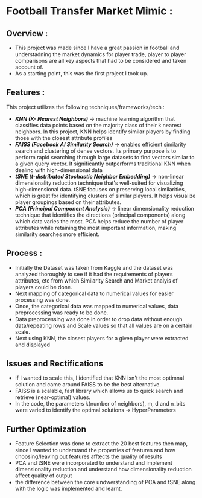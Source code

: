 # Football Transfer Market Mimic : 

## Overview : 
  - This project was made since I have a great passion in football and understadning the market dynamics for player trade, player to player comparisons are all key aspects that had to be considered and taken account of.
  - As a starting point, this was the first project I took up.

## Features :

This project utilizes the following techniques/frameworks/tech : 

- ***KNN (K- Nearest Neighbors)*** -> machine learning algorithm that classifies data points based on the majority class of their k nearest neighbors. In this project, KNN helps identify similar players by finding those with the closest attribute profiles
- ***FAISS (Facebook AI Similarity Search)*** -> enables efficient similarity search and clustering of dense vectors. Its primary purpose is to perform rapid searching through large datasets to find vectors similar to a given query vector. It significantly outperforms traditional KNN when dealing with high-dimensional data
- ***tSNE (t-distributed Stochastic Neighbor Embedding)*** -> non-linear dimensionality reduction technique that's well-suited for visualizing high-dimensional data. tSNE focuses on preserving local similarities, which is great for identifying clusters of similar players. It helps visualize player groupings based on their attributes.
- ***PCA (Principal Component Analysis)*** -> linear dimensionality reduction technique that identifies the directions (principal components) along which data varies the most. PCA helps reduce the number of player attributes while retaining the most important information, making similarity searches more efficient.

## Process : 

- Initially the Dataset was taken from Kaggle and the dataset was analyzed thoroughly to see if it had the requirements of players attributes, etc from which Similarity Search and Market analyis of players could be done.
- Next mapping of categorical data to numerical values for easier processing was done.
- Once, the categorical data was mapped to numerical values, data preprocessing was ready to be done.
- Data preprocessing was done in order to drop data without enough data/repeating rows and Scale values so that all values are on a certain scale.
- Next using KNN, the closest players for a  given player were extracted and displayed

## Issues and Rectifications
- If I wanted to scale this, I identified that KNN isn't the most optimnal solution and came around FAISS to be the best alternative.
- FAISS is a scalable, fast library which allows us to quick search and retrieve (near-optimal) values.
- In the code, the parameters k(number of neighbors), m, d and n_bits were varied to identify the optimal solutions -> HyperParameters

## Further Optimization 
- Feature Selection was done to extract the 20 best features then map, since I wanted to understand the properties of features and how choosing/leaving out features afftects the quality of results
- PCA and tSNE were incorporated to understand and implement dimensionality reduction and understand how dimensionality reduction affect quality of output
- the difference between the core undwerstanding of PCA and tSNE along with the logic was implemented and learnt.
